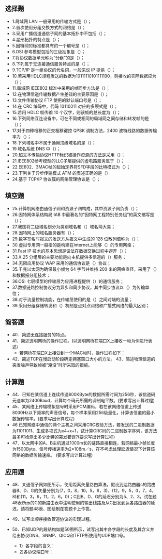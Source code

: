 ## 选择题
- 1.局域网 LAN 一般采用的传输方式是（）；
- 2.首次使用分组交换方式的网络是（）；
- 3.采用广播信道通信子网的基本拓扑中不包括（）；
- 4.星形拓扑的特点是（）；
- 5.因特网的标准都具有的一个编号是（）；
- 6.OSI 参考模型包括的三级抽象是（）；
- 7.将协议数据单元称为“分组”的是（）；
- 8.下列属于无连接通信服务特点的是（）；
- 9.TCP/IP 是一组协议的代名词，一般来说 IP 提供（）；
- 10.若采用HDLC规程发送的数据为10111110101111100，则接收的实际数据应为（）；
- 11.局域网 IEEE802 标准中采用的帧同步方法是（）；
- 12.在物理信道传输数据产生差错的主要原因是（）；
- 13.文件传输协议 FTP 使用的默认端口号是（）；
- 14.在 CRC 编码中，代码 10110011 对应的多项式是（）；
- 15.若用 HDLC 帧传输 10 个汉字，则该帧的总长度为（）；
- 16.下列网络互连设备中，可在不同或相同的局域网之间存储和转发帧的是（）；
- 17.对于四种相移的正交相移键控 QPSK 调制方法，2400 波特线路的数据传输率为（）；
- 18.下列域名中不属于通用顶级域名的是（）；
- 19.域名系统 DNS 中（）；
- 20.超文本传输协议HTTP标识被操作资源的方法是采用（）；
- 21.IEEE802参考模型的LLC子层提供的虚电路服务属于（）；
- 22.EE802．3MAC帧的起始定界符SFD字段的比特模式为（）；
- 23.下列关于异步传输模式 ATM 的表述正确的是（）
- 24.基于 TCP/IP 协议簇的网络管理协议是（）；

## 填空题
- 25.计算机网络由通信子网和资源子网构成，其中资源子网负责（）；
- 26.因特网体系结构局 IAB 中最著名的“因特网工程特别任务组”的英文缩写是（）；
- 27.我国将二级域名划分为类别域名和（）域名两大类；
- 28.因特网上的域名服务器有（）；
- 29.数字签名时报文的发送方从报文中生成的 128 位散列值称为（）；
- 30.虚拟专用网一般指的是构建在Internet上能够（）的专用网络；
- 31.Fast IP 技术的基本思想是设法在数据交换过程中避开（）；
- 33.X.25 分组层的主要功能是向主机提供多信道的（）服务；
- 34.无限应用协议 WAP 采用的通信协议是（）协议；
- 35.千兆以太网为确保最小帧为 64 字节并维持 200 米的网络直径，采用了（）和数据报分组技术；
- 36.OSI 七层模型的传输层为应用进程提供（）的通信服务；
- 37.数据链路控制协议分为异步和同步协议，其中同步协议以（）为传输单位；
- 38.对于流量控制功能，在传输层使用的是（）之间对端的流量；
- 39.采用分组存储转发和（）机制是点对点网络和广播式网络的最大区别；

## 简答题
- 40．简述无连接服务的特点。
- 41．简述透明网桥的操作过程。(以透明网桥在端口X上接收一帧为例进行表述)
  - 若网桥在端口X上接受到一个MAC帧时，操作过程如下：
- 42．简述TCP在慢启动阶段确定拥塞窗口大小的方法。
43．简述物理信道的突发噪声导致帧被“淹没”时所采取的措施。

## 计算题
- 44．已知在某信道上连续传送600KByte的数据所需时间为256秒，该信道码元速率为2400Baud，计算每个码元所需的调制电平数。(要求写出计算过程)
- 45．某网络上传输模拟信号时采用PCM编码，若在该网络信道上传送8000Hz以下频率的声音信号，每个样本采用256级量化，计算该信道的最小数据传输率。(要求写出计算过程)
- 46.已知网络中通信的两个主机之间采用CRC校验方法，若发送的二进制数据为11011011、生成多项式为x4+x+1，试计算CRC码的二进制数字序列，该方法最多可检测出多少比特的突发错误?(要求写出计算过程)
- 47．以太网中的A、B主机通过1000m长的链路直接相连，若网络最小帧长度为1500Byte、信号传播速率为2×108m／s，在不考虑处理延迟情况下计算该网络的数据传输速率。
  (要求写出计算过程)
## 应用题
- 48．某通信子网如图所示，使用距离矢量路由算法。假设到达路由器c的路由器B、D、G的矢量分别为(7，0，8，10，5，6，3)、(12，9，5，0，7，4，8)和(11，3，9，11，2，6，0)；C到B、D、G的延迟分别为5、2、3，试在题48表所示的C的新路由表中注明使用的输出线路及从C出发到达各路由器的延迟。请将题48表、图绘制在答题卡上作答。

- 49．试写出顺序接收管道协议的实现过程。
- 50．已知UDP的段结构如题50图所示，试写出其中各字段的长度及其含义并给出协议DNS、SNMP、QICQ和TFTP所使用的UDP端口号。
  - 1）各字段的含义：
  - 2)各协议端口号：